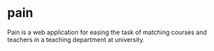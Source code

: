 
pain
====

Pain is a web application for easing the task of matching courses and teachers in a teaching department at university.

